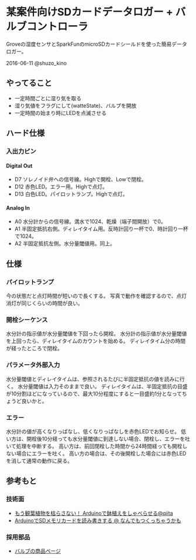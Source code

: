 # 某案件向けSDカードデータロガー + バルブコントローラ

Groveの湿度センサとSparkFunのmicroSDカードシールドを使った簡易データロガー。

2016-06-11 @shuzo_kino

## やってること
 + 一定時間ごとに湿り気を取る
 + 湿り気値をフラグにして(watteState)、バルブを開放
 + 一定時間の始まり時にLEDを点滅させる

## ハード仕様
### 入出力ピン
#### Digital Out
- D7 ソレノイド弁への信号線。Highで開栓、Lowで閉栓。
- D12 赤色LED。エラー用。Highで点灯。
- D13 白色LED。パイロットランプ。Highで点灯。

#### Analog In
- A0 水分計からの信号線。満水で1024、乾燥（端子間開放）で0。
- A1 半固定抵抗右側。ディレイタイム用。反時計回り一杯で0、時計回り一杯で1024。
- A2 半固定抵抗左側。水分量閾値用。同上。

## 仕様

### パイロットランプ
今の状態だと点灯時間が短いので長くする。
写真で動作を確認するので、点灯消灯が同じくらいの時間が良い。

### 開栓シーケンス
水分計の指示値が水分量閾値を下回ったら開栓。
水分計の指示値が水分量閾値を上回ったら、ディレイタイムのカウントを始める。
ディレイタイム分の時間が経ったところで閉栓。

### パラメータ外部入力
水分量閾値とディレイタイムは、参照されるたびに半固定抵抗の値を読みに行く。
水分量閾値は入力そのままで良い。
ディレイタイムは、半固定抵抗の目盛が10分割ほどになっているので、最大10分程度にすると一目盛約1分となってちょうど良いかと。

### エラー
水分計の値が高くなりっぱなし、低くなりっぱなしを赤色LEDでお知らせ。
低い方は、開栓後10分経っても水分量閾値に到達しない場合、閉栓し、エラーを吐いて処理を中断する。
高い方は、前回閉栓した時間から24時間経っても開栓しない場合にエラーを吐く。
高い方の場合は、その後開栓した場合には赤色LEDを消して通常の動作に戻る。

## 参考もと

### 技術面
-  [もう観葉植物を枯らさない！ Arduinoで鉢植えをしゃべらせる@qiita](http://qiita.com/kinu/items/6cd5da0415e31834e7da)
- [ArduinoでSDメモリカードを読み書きする @ なんでもつくっちゃうかも](http://arms22.blog91.fc2.com/blog-entry-502.html)

### 採用部品
- [バルブの商品ページ](https://www.switch-science.com/catalog/814/)

